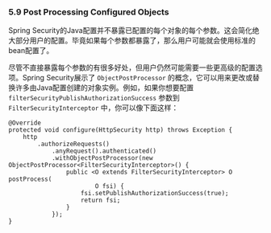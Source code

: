 ### 5.9 Post Processing Configured Objects

Spring Security的Java配置并不暴露已配置的每个对象的每个参数。这会简化绝大部分用户的配置。毕竟如果每个参数都暴露了，那么用户可能就会使用标准的bean配置了。

尽管不直接暴露每个参数的有很多好处，但用户仍然可能需要一些更高级的配置选项。Spring Security展示了 `ObjectPostProcessor` 的概念，它可以用来更改或替换许多由Java配置创建的对象实例。例如，如果你想要配置 `filterSecurityPublishAuthorizationSuccess` 参数到 `FilterSecurityInterceptor` 中，你可以像下面这样：

	@Override
	protected void configure(HttpSecurity http) throws Exception {
		http
			.authorizeRequests()
				.anyRequest().authenticated()
				.withObjectPostProcessor(new ObjectPostProcessor<FilterSecurityInterceptor>() {
					public <O extends FilterSecurityInterceptor> O postProcess(
							O fsi) {
						fsi.setPublishAuthorizationSuccess(true);
						return fsi;
					}
				});
	}

